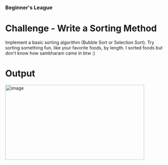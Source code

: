 ### Beginner's League

# Challenge - Write a Sorting Method
Implement a basic sorting algorithm (Bubble Sort or Selection Sort). Try sorting something fun, like your favorite foods, by length.
I sorted foods but don't know how sambharam came in btw :)

# Output 
<img width="440" height="238" alt="image" src="https://github.com/user-attachments/assets/ffdef578-bbc2-47f5-8e11-686c06bdb726" />
